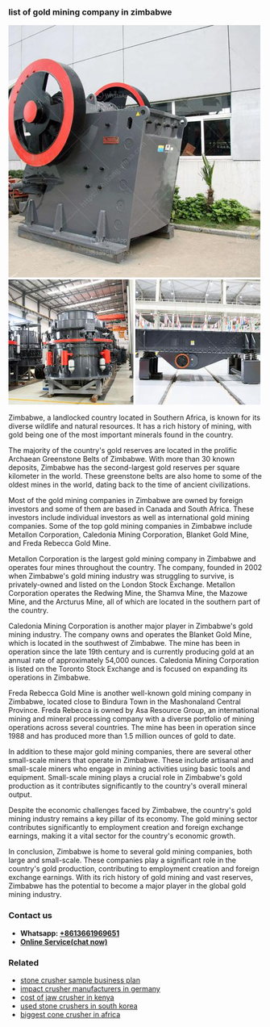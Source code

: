 <h3>list of gold mining company in zimbabwe</h3><img src='1706766888.jpg' alt=''><p>Zimbabwe, a landlocked country located in Southern Africa, is known for its diverse wildlife and natural resources. It has a rich history of mining, with gold being one of the most important minerals found in the country.</p><p>The majority of the country's gold reserves are located in the prolific Archaean Greenstone Belts of Zimbabwe. With more than 30 known deposits, Zimbabwe has the second-largest gold reserves per square kilometer in the world. These greenstone belts are also home to some of the oldest mines in the world, dating back to the time of ancient civilizations.</p><p>Most of the gold mining companies in Zimbabwe are owned by foreign investors and some of them are based in Canada and South Africa. These investors include individual investors as well as international gold mining companies. Some of the top gold mining companies in Zimbabwe include Metallon Corporation, Caledonia Mining Corporation, Blanket Gold Mine, and Freda Rebecca Gold Mine.</p><p>Metallon Corporation is the largest gold mining company in Zimbabwe and operates four mines throughout the country. The company, founded in 2002 when Zimbabwe's gold mining industry was struggling to survive, is privately-owned and listed on the London Stock Exchange. Metallon Corporation operates the Redwing Mine, the Shamva Mine, the Mazowe Mine, and the Arcturus Mine, all of which are located in the southern part of the country.</p><p>Caledonia Mining Corporation is another major player in Zimbabwe's gold mining industry. The company owns and operates the Blanket Gold Mine, which is located in the southwest of Zimbabwe. The mine has been in operation since the late 19th century and is currently producing gold at an annual rate of approximately 54,000 ounces. Caledonia Mining Corporation is listed on the Toronto Stock Exchange and is focused on expanding its operations in Zimbabwe.</p><p>Freda Rebecca Gold Mine is another well-known gold mining company in Zimbabwe, located close to Bindura Town in the Mashonaland Central Province. Freda Rebecca is owned by Asa Resource Group, an international mining and mineral processing company with a diverse portfolio of mining operations across several countries. The mine has been in operation since 1988 and has produced more than 1.5 million ounces of gold to date.</p><p>In addition to these major gold mining companies, there are several other small-scale miners that operate in Zimbabwe. These include artisanal and small-scale miners who engage in mining activities using basic tools and equipment. Small-scale mining plays a crucial role in Zimbabwe's gold production as it contributes significantly to the country's overall mineral output.</p><p>Despite the economic challenges faced by Zimbabwe, the country's gold mining industry remains a key pillar of its economy. The gold mining sector contributes significantly to employment creation and foreign exchange earnings, making it a vital sector for the country's economic growth.</p><p>In conclusion, Zimbabwe is home to several gold mining companies, both large and small-scale. These companies play a significant role in the country's gold production, contributing to employment creation and foreign exchange earnings. With its rich history of gold mining and vast reserves, Zimbabwe has the potential to become a major player in the global gold mining industry.</p><h3>Contact us</h3><ul><li><strong>Whatsapp:&nbsp;<a href="https://wa.me/8613661969651">+8613661969651</a></strong></li><li><a href="https://swt.shibang-china.com/?git&amp;zhl&amp;list of gold mining company in zimbabwe"><strong>Online Service(chat now)</strong></a></li></ul><h3>Related</h3><ul><li><a href='stone crusher sample business plan.md'>stone crusher sample business plan</a></li><li><a href='impact crusher manufacturers in germany.md'>impact crusher manufacturers in germany</a></li><li><a href='cost of jaw crusher in kenya.md'>cost of jaw crusher in kenya</a></li><li><a href='used stone crushers in south korea.md'>used stone crushers in south korea</a></li><li><a href='biggest cone crusher in africa.md'>biggest cone crusher in africa</a></li></ul>